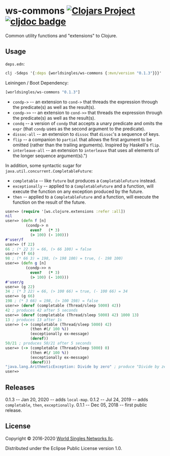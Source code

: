# ws-commons [![Clojars Project](http://clojars.org/worldsingles/ws-commons/latest-version.svg)](http://clojars.org/worldsingles/ws-commons) [![cljdoc badge](https://cljdoc.org/badge/worldsingles/ws-commons)](https://cljdoc.org/d/worldsingles/ws-commons/CURRENT)

Common utility functions and "extensions" to Clojure.

## Usage

`deps.edn`:

``` clojure
clj -Sdeps '{:deps {worldsingles/ws-commons {:mvn/version "0.1.3"}}}'
```

Leiningen / Boot Dependency:

``` clojure
[worldsingles/ws-commons "0.1.3"]
```

* `condp->` -- an extension to `cond->` that threads the expression through the predicate(s) as well as the result(s).
* `condp->>` -- an extension to `cond->>` that threads the expression through the predicate(s) as well as the result(s).
* `condq` -- a version of `condp` that accepts a unary predicate and omits the `expr` (that `condp` uses as the second argument to the predicate).
* `dissoc-all` -- an extension to `dissoc` that `dissoc`'s a sequence of keys.
* `flip` -- a companion to `partial` that allows the first argument to be omitted (rather than the trailing arguments). Inspired by Haskell's `flip`.
* `interleave-all` -- an extension to `interleave` that uses all elements of the longer sequence argument(s).")

In addition, some syntactic sugar for `java.util.concurrent.CompletableFuture`:

* `completable` -- like `future` but produces a `CompletableFuture` instead.
* `exceptionally` -- applied to a `CompletableFuture` and a function, will execute the function on any exception produced by the future.
* `then` -- applied to a `CompletableFuture` and a function, will execute the function on the result of the future.


``` clojure
user=> (require '[ws.clojure.extensions :refer :all])
nil
user=> (defn f [n]
         (condp-> n
           even?   (* 3)
           (> 100) (- 100)))
#'user/f
user=> (f 22)
66 ; (* 22 3) = 66, (> 66 100) = false
user=> (f 66)
98 ; (* 66 3) = 198, (> 198 100) = true, (- 198 100)
user=> (defn g [n]
         (condp->> n
           even?   (* 3)
           (> 100) (- 100)))
#'user/g
user=> (g 22)
34 ; (* 3 22) = 66, (> 100 66) = true, (- 100 66) = 34
user=> (g 66)
198 ; (* 3 66) = 198, (> 100 198) = false
user=> (deref (completable (Thread/sleep 5000) 42))
42 ; produces 42 after 5 seconds
user=> (deref (completable (Thread/sleep 5000) 42) 1000 13)
13 ; produces 13 after 1s
user=> (-> (completable (Thread/sleep 5000) 42)
           (then #(/ 100 %))
           (exceptionally ex-message)
           (deref))
50/21 ; produces 50/21 after 5 seconds
user=> (-> (completable (Thread/sleep 5000) 0)
           (then #(/ 100 %))
           (exceptionally ex-message)
           (deref)))
"java.lang.ArithmeticException: Divide by zero" ; produce "Divide by zero" after 5s
user=>
```

## Releases

0.1.3 -- Jan 20, 2020 -- adds `local-map`.
0.1.2 -- Jul 24, 2019 -- adds `completable`, `then`, `exceptionally`.
0.1.1 -- Dec 05, 2018 -- first public release.

## License

Copyright © 2016-2020 [World Singles Networks llc](https://worldsinglesnetworks.com/).

Distributed under the Eclipse Public License version 1.0.
